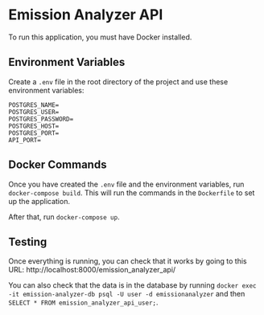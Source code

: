 # Emission Analyzer API

To run this application, you must have Docker installed.

## Environment Variables
Create a `.env` file in the root directory of the project and use these environment variables:

```
POSTGRES_NAME=
POSTGRES_USER=
POSTGRES_PASSWORD=
POSTGRES_HOST=
POSTGRES_PORT=
API_PORT=
```

## Docker Commands
Once you have created the `.env` file and the environment variables, 
run `docker-compose build`. This will run the commands in the `Dockerfile` to set up the application.

After that, run `docker-compose up`.

## Testing
Once everything is running, you can check that it works by going to this URL: http://localhost:8000/emission_analyzer_api/

You can also check that the data is in the database by running 
`docker exec -it emission-analyzer-db psql -U user -d emissionanalyzer`  and then `SELECT * FROM emission_analyzer_api_user;`.